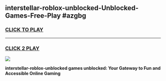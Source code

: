 
## interstellar-roblox-unblocked-Unblocked-Games-Free-Play #azgbg
<h3>
<a href="https://us.freeplayer.one?title=interstellar-roblox-unblocked&ref=9M">CLICK TO PLAY</a></h3>
<hr>

<h3>
<a href="https://us.freeplayer.one?title=interstellar-roblox-unblocked&ref=9M">CLICK 2 PLAY</a>
  
</h3>

<a href="https://us.freeplayer.one?title=interstellar-roblox-unblocked&ref=9M"><img src="https://clearcache.store/games.png"></a>


**interstellar-roblox-unblocked games unblocked: Your Gateway to Fun and Accessible Online Gaming**
